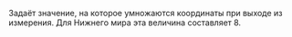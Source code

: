 Задаёт значение, на которое умножаются координаты при выходе из измерения. Для Нижнего мира эта величина составляет 8.
